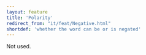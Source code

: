 ```yaml
---
layout: feature
title: 'Polarity'
redirect_from: "it/feat/Negative.html"
shortdef: 'whether the word can be or is negated'
---
```


Not used.
<!-- Interlanguage links updated Út zář 29 18:40:58 CEST 2020 -->
